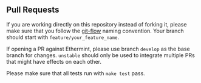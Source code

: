 ## Pull Requests
If you are working directly on this repository instead of forking it, please make sure
that you follow the [git-flow](http://nvie.com/posts/a-successful-git-branching-model/)
naming convention. 
Your branch should start with `feature/your_feature_name`.

If opening a PR against Ethermint, please use branch `develop` as the base branch
for changes. 
`unstable` should only be used to integrate multiple PRs that might have effects on each other.

Please make sure that all tests run with `make test` pass.



